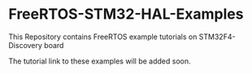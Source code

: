 # FreeRTOS-STM32-HAL-Examples
This Repository contains FreeRTOS example tutorials on STM32F4-Discovery board

The tutorial link to these examples will be added soon.
